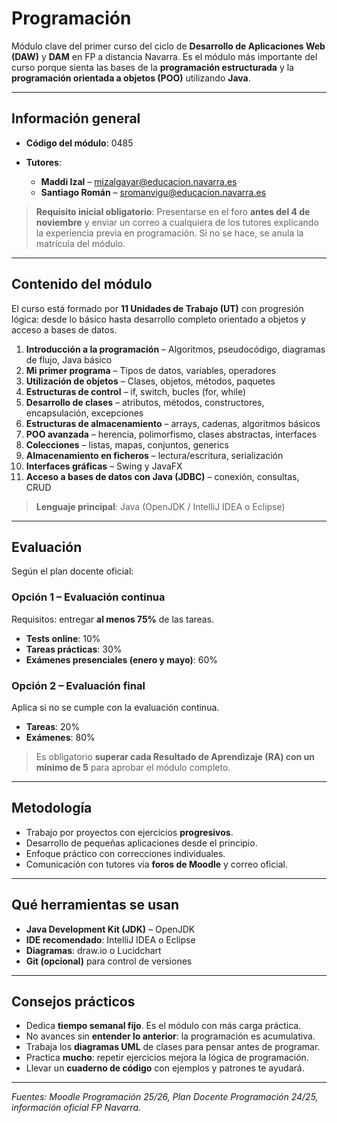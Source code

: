 # Programación

Módulo clave del primer curso del ciclo de **Desarrollo de Aplicaciones Web (DAW)** y **DAM** en FP a distancia Navarra. Es el módulo más importante del curso porque sienta las bases de la **programación estructurada** y la **programación orientada a objetos (POO)** utilizando **Java**.

---

## Información general

* **Código del módulo**: 0485
* **Tutores**:

  * **Maddi Izal** – [mizalgayar@educacion.navarra.es](mailto:mizalgayar@educacion.navarra.es)
  * **Santiago Román** – [sromanvigu@educacion.navarra.es](mailto:sromanvigu@educacion.navarra.es)

> **Requisito inicial obligatorio**: Presentarse en el foro **antes del 4 de noviembre** y enviar un correo a cualquiera de los tutores explicando la experiencia previa en programación. Si no se hace, se anula la matrícula del módulo.

---

## Contenido del módulo

El curso está formado por **11 Unidades de Trabajo (UT)** con progresión lógica: desde lo básico hasta desarrollo completo orientado a objetos y acceso a bases de datos.

1. **Introducción a la programación** – Algoritmos, pseudocódigo, diagramas de flujo, Java básico
2. **Mi primer programa** – Tipos de datos, variables, operadores
3. **Utilización de objetos** – Clases, objetos, métodos, paquetes
4. **Estructuras de control** – if, switch, bucles (for, while)
5. **Desarrollo de clases** – atributos, métodos, constructores, encapsulación, excepciones
6. **Estructuras de almacenamiento** – arrays, cadenas, algoritmos básicos
7. **POO avanzada** – herencia, polimorfismo, clases abstractas, interfaces
8. **Colecciones** – listas, mapas, conjuntos, generics
9. **Almacenamiento en ficheros** – lectura/escritura, serialización
10. **Interfaces gráficas** – Swing y JavaFX
11. **Acceso a bases de datos con Java (JDBC)** – conexión, consultas, CRUD

> **Lenguaje principal**: Java (OpenJDK / IntelliJ IDEA o Eclipse)

---

## Evaluación

Según el plan docente oficial:

### Opción 1 – Evaluación continua

Requisitos: entregar **al menos 75%** de las tareas.

* **Tests online**: 10%
* **Tareas prácticas**: 30%
* **Exámenes presenciales (enero y mayo)**: 60%

### Opción 2 – Evaluación final

Aplica si no se cumple con la evaluación continua.

* **Tareas**: 20%
* **Exámenes**: 80%

> Es obligatorio **superar cada Resultado de Aprendizaje (RA) con un mínimo de 5** para aprobar el módulo completo.

---

## Metodología

* Trabajo por proyectos con ejercicios **progresivos**.
* Desarrollo de pequeñas aplicaciones desde el principio.
* Enfoque práctico con correcciones individuales.
* Comunicación con tutores vía **foros de Moodle** y correo oficial.

---

## Qué herramientas se usan

* **Java Development Kit (JDK)** – OpenJDK
* **IDE recomendado**: IntelliJ IDEA o Eclipse
* **Diagramas**: draw.io o Lucidchart
* **Git (opcional)** para control de versiones

---

## Consejos prácticos

* Dedica **tiempo semanal fijo**. Es el módulo con más carga práctica.
* No avances sin **entender lo anterior**: la programación es acumulativa.
* Trabaja los **diagramas UML** de clases para pensar antes de programar.
* Practica **mucho**: repetir ejercicios mejora la lógica de programación.
* Llevar un **cuaderno de código** con ejemplos y patrones te ayudará.

---

*Fuentes: Moodle Programación 25/26, Plan Docente Programación 24/25, información oficial FP Navarra.*
